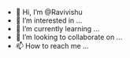 - 👋 Hi, I’m @Ravivishu
- 👀 I’m interested in ...
- 🌱 I’m currently learning ...
- 💞️ I’m looking to collaborate on ...
- 📫 How to reach me ...

<!---
Ravivishu/Ravivishu is a ✨ special ✨ repository because its `README.md` (this file) appears on your GitHub profile.
You can click the Preview link to take a look at your changes.
--->
